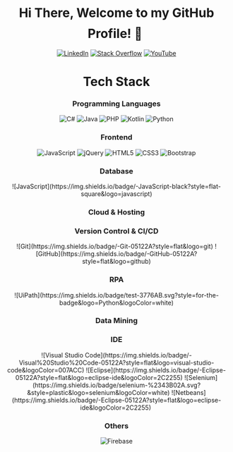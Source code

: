 
<h1 align="center">Hi There, Welcome to my GitHub Profile! 👋 <img height="40"></h1>

<div align=center>
<a href="https://www.linkedin.com/in/karen-delgado-it/"><img src="https://img.shields.io/badge/Linkedin-0077b5?style=flat&logo=linkedin" alt="LinkedIn" /></a>
<a href="https://stackoverflow.com/users/7994352/tana"><img src="https://img.shields.io/badge/Stack Overflow-f48024?style=flat&logo=stackoverflow&logoColor=white" alt="Stack Overflow" /></a>
<a href="https://www.youtube.com/channel/UCTGH9EEl5c0be2sAcqf1d9Q/"><img src="https://img.shields.io/badge/YouTube-FF0000?style=flat&logo=YouTube&logoColor=white" alt="YouTube" /></a>


 
 <h1 align="center">Tech Stack</h1>

<h3 align="center">Programming Languages</h3>


![C#](https://img.shields.io/badge/C%23-239120?style=flat-square&logo=c-sharp&logoColor=white)
![Java](https://img.shields.io/badge/-Java-007396?style=flat-square&logo=java)
![PHP](https://img.shields.io/badge/PHP-777BB4?style=flat-square&logo=php&logoColor=white)
![Kotlin](https://img.shields.io/badge/Kotlin-0095D5?&style=flat-square&logo=kotlin&logoColor=white)
![Python](https://img.shields.io/badge/Python-14354C?style=flat-square&logo=python&logoColor=white)

 
<h3 align="center">Frontend</h3>
 
![JavaScript](https://img.shields.io/badge/-JavaScript-black?style=flat-square&logo=javascript)
![jQuery](https://img.shields.io/badge/jQuery-0769AD?style=flat-square&logo=jquery&logoColor=white)
![HTML5](https://img.shields.io/badge/HTML5-E34F26?style=flat-square&logo=html5&logoColor=white)
![CSS3](https://img.shields.io/badge/CSS3-1572B6?style=flat-square&logo=css3&logoColor=white)
![Bootstrap](https://img.shields.io/badge/-Bootstrap-05122A?style=flat&logo=bootstrap&logoColor=563D7C)


<h3 align="center">Database</h3>
![JavaScript](https://img.shields.io/badge/-JavaScript-black?style=flat-square&logo=javascript)

<h3 align="center">Cloud & Hosting</h3>

<h3 align="center">Version Control & CI/CD</h3>
![Git](https://img.shields.io/badge/-Git-05122A?style=flat&logo=git)
![GitHub](https://img.shields.io/badge/-GitHub-05122A?style=flat&logo=github)

<h3 align="center">RPA</h3>
![UiPath](https://img.shields.io/badge/test-3776AB.svg?style=for-the-badge&logo=Python&logoColor=white)

<h3 align="center">Data Mining</h3>

<h3 align="center">IDE</h3>
![Visual Studio Code](https://img.shields.io/badge/-Visual%20Studio%20Code-05122A?style=flat&logo=visual-studio-code&logoColor=007ACC)
![Eclipse](https://img.shields.io/badge/-Eclipse-05122A?style=flat&logo=eclipse-ide&logoColor=2C2255)
![Selenium](https://img.shields.io/badge/selenium-%2343B02A.svg?&style=plastic&logo=selenium&logoColor=white)
![Netbeans](https://img.shields.io/badge/-Eclipse-05122A?style=flat&logo=eclipse-ide&logoColor=2C2255)&nbsp;

<h3 align="center">Others</h3>
  
  ![Firebase](https://img.shields.io/badge/Firebase-%23316192.svg?logo=firebase&logoColor=white)
  










